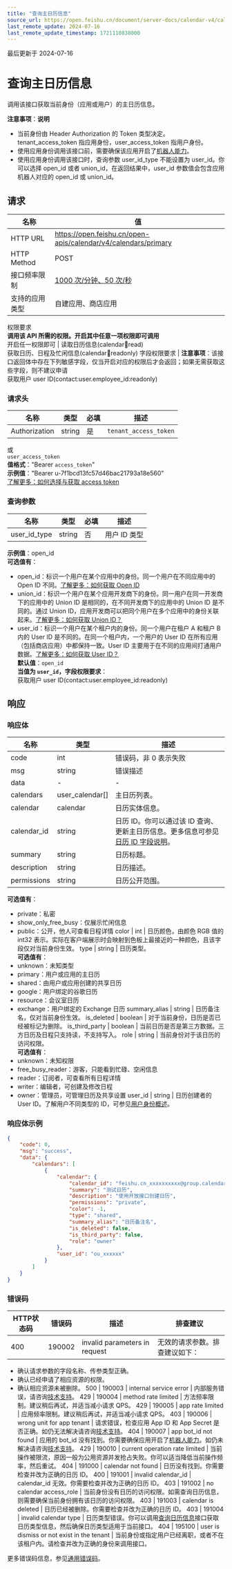 ```yaml
---
title: "查询主日历信息"
source_url: https://open.feishu.cn/document/server-docs/calendar-v4/calendar/primary
last_remote_update: 2024-07-16
last_remote_update_timestamp: 1721110838000
---
```

最后更新于 2024-07-16

# 查询主日历信息

调用该接口获取当前身份（应用或用户）的主日历信息。

**注意事项**：**说明**

- 当前身份由 Header Authorization 的 Token 类型决定。tenant_access_token 指应用身份，user_access_token 指用户身份。
- 使用应用身份调用该接口前，需要确保该应用开启了[机器人能力](https://open.feishu.cn/document/uAjLw4CM/ugTN1YjL4UTN24CO1UjN/trouble-shooting/how-to-enable-bot-ability)。
- 使用应用身份调用该接口时，查询参数 user_id_type 不能设置为 user_id。你可以选择 open_id 或者 union_id，在返回结果中，user_id 参数值会包含应用机器人对应的 open_id 或 union_id。

## 请求
名称 | 值
---|---
HTTP URL | https://open.feishu.cn/open-apis/calendar/v4/calendars/primary
HTTP Method | POST
接口频率限制 | [1000 次/分钟、50 次/秒](https://open.feishu.cn/document/ukTMukTMukTM/uUzN04SN3QjL1cDN)
支持的应用类型 | 自建应用、商店应用
权限要求  
            **调用该 API 所需的权限。开启其中任意一项权限即可调用**  
            开启任一权限即可 | 读取日历信息(calendar:calendar:read)  
            获取日历、日程及忙闲信息(calendar:calendar:readonly)
字段权限要求 | **注意事项**：该接口返回体中存在下列敏感字段，仅当开启对应的权限后才会返回；如果无需获取这些字段，则不建议申请  
        获取用户 user ID(contact:user.employee_id:readonly)

### 请求头

名称 | 类型 | 必填 | 描述
--- | --- | --- | ---
Authorization | string | 是 | `tenant_access_token`  
或  
`user_access_token`  
**值格式**："Bearer `access_token`"  
**示例值**："Bearer u-7f1bcd13fc57d46bac21793a18e560"  
[了解更多：如何选择与获取 access token](https://open.feishu.cn/document/uAjLw4CM/ugTN1YjL4UTN24CO1UjN/trouble-shooting/how-to-choose-which-type-of-token-to-use)

### 查询参数

名称 | 类型 | 必填 | 描述
--- | --- | --- | ---
user_id_type | string | 否 | 用户 ID 类型  
**示例值**：open_id  
**可选值有**：  
- open_id：标识一个用户在某个应用中的身份。同一个用户在不同应用中的 Open ID 不同。[了解更多：如何获取 Open ID](https://open.feishu.cn/document/uAjLw4CM/ugTN1YjL4UTN24CO1UjN/trouble-shooting/how-to-obtain-openid)  
- union_id：标识一个用户在某个应用开发商下的身份。同一用户在同一开发商下的应用中的 Union ID 是相同的，在不同开发商下的应用中的 Union ID 是不同的。通过 Union ID，应用开发商可以把同个用户在多个应用中的身份关联起来。[了解更多：如何获取 Union ID？](https://open.feishu.cn/document/uAjLw4CM/ugTN1YjL4UTN24CO1UjN/trouble-shooting/how-to-obtain-union-id)  
- user_id：标识一个用户在某个租户内的身份。同一个用户在租户 A 和租户 B 内的 User ID 是不同的。在同一个租户内，一个用户的 User ID 在所有应用（包括商店应用）中都保持一致。User ID 主要用于在不同的应用间打通用户数据。[了解更多：如何获取 User ID？](https://open.feishu.cn/document/uAjLw4CM/ugTN1YjL4UTN24CO1UjN/trouble-shooting/how-to-obtain-user-id)  
**默认值**：`open_id`  
**当值为 `user_id`，字段权限要求**：  
获取用户 user ID(contact:user.employee_id:readonly)

## 响应

### 响应体

名称 | 类型 | 描述
--- | --- | ---
code | int | 错误码，非 0 表示失败
msg | string | 错误描述
data | \- | \-
calendars | user_calendar\[\] | 主日历列表。
calendar | calendar | 日历实体信息。
calendar_id | string | 日历 ID。你可以通过该 ID 查询、更新主日历信息。更多信息可参见[日历 ID 字段说明](https://open.feishu.cn/document/uAjLw4CM/ukTMukTMukTM/reference/calendar-v4/calendar/introduction)。
summary | string | 日历标题。
description | string | 日历描述。
permissions | string | 日历公开范围。  
**可选值有**：  
- private：私密  
- show_only_free_busy：仅展示忙闲信息  
- public：公开，他人可查看日程详情
color | int | 日历颜色，由颜色 RGB 值的 int32 表示。实际在客户端展示时会映射到色板上最接近的一种颜色，且该字段仅对当前身份生效。
type | string | 日历类型。  
**可选值有**：  
- unknown：未知类型  
- primary：用户或应用的主日历  
- shared：由用户或应用创建的共享日历  
- google：用户绑定的谷歌日历  
- resource：会议室日历  
- exchange：用户绑定的 Exchange 日历
summary_alias | string | 日历备注名，仅对当前身份生效。
is_deleted | boolean | 对于当前身份，日历是否已经被标记为删除。
is_third_party | boolean | 当前日历是否是第三方数据。三方日历及日程只支持读，不支持写入。
role | string | 当前身份对于该日历的访问权限。  
**可选值有**：  
- unknown：未知权限  
- free_busy_reader：游客，只能看到忙碌、空闲信息  
- reader：订阅者，可查看所有日程详情  
- writer：编辑者，可创建及修改日程  
- owner：管理员，可管理日历及共享设置
user_id | string | 日历创建者的 User ID。了解用户不同类型的 ID，可参见[用户身份概述](https://open.feishu.cn/document/home/user-identity-introduction/introduction)。

### 响应体示例
```json
{
    "code": 0,
    "msg": "success",
    "data": {
        "calendars": [
            {
                "calendar": {
                    "calendar_id": "feishu.cn_xxxxxxxxxx@group.calendar.feishu.cn",
                    "summary": "测试日历",
                    "description": "使用开放接口创建日历",
                    "permissions": "private",
                    "color": -1,
                    "type": "shared",
                    "summary_alias": "日历备注名",
                    "is_deleted": false,
                    "is_third_party": false,
                    "role": "owner"
                },
                "user_id": "ou_xxxxxx"
            }
        ]
    }
}
```

### 错误码

HTTP状态码 | 错误码 | 描述 | 排查建议
--- | --- | --- | ---
400 | 190002 | invalid parameters in request | 无效的请求参数。排查建议如下：  
- 确认请求参数的字段名称、传参类型正确。  
- 确认已经申请了相应资源的权限。  
- 确认相应资源未被删除。
500 | 190003 | internal service error | 内部服务错误，请咨询[技术支持](https://applink.feishu.cn/TLJpeNdW)。
429 | 190004 | method rate limited | 方法频率限制。建议稍后再试，并适当减小请求 QPS。
429 | 190005 | app rate limited | 应用频率限制。建议稍后再试，并适当减小请求 QPS。
403 | 190006 | wrong unit for app tenant | 请求错误，检查应用 App ID 和 App Secret 是否正确。如仍无法解决请咨询[技术支持](https://applink.feishu.cn/TLJpeNdW)。
404 | 190007 | app bot_id not found | 应用的 bot_id 没有找到。你需要确保应用开启了[机器人能力](https://open.feishu.cn/document/uAjLw4CM/ugTN1YjL4UTN24CO1UjN/trouble-shooting/how-to-enable-bot-ability)。如仍未解决请咨询[技术支持](https://applink.feishu.cn/TLJpeNdW)。
429 | 190010 | current operation rate limited | 当前操作被限流，原因一般为公用资源并发抢占失败。你可以适当降低当前操作频率，然后重试。
404 | 191000 | calendar not found | 日历没有找到。你需要检查并改为正确的日历 ID。
400 | 191001 | invalid calendar_id | calendar_id 无效。你需要检查并改为正确的日历 ID。
403 | 191002 | no calendar access_role | 当前身份没有日历的访问权限。如需查询日历信息，则需要确保当前身份拥有该日历的访问权限。
403 | 191003 | calendar is deleted | 日历已经被删除。你需要检查并改为正确的日历 ID。
403 | 191004 | invalid calendar type | 日历类型错误。你可以调用[查询日历信息](https://open.feishu.cn/document/uAjLw4CM/ukTMukTMukTM/reference/calendar-v4/calendar/get)接口获取日历类型信息，然后确保日历类型适用于当前接口。
404 | 195100 | user is dismiss or not exist in the tenant | 当前身份或指定用户已经离职，或者不在该租户内。请检查并改为正确的身份来调用接口。

更多错误码信息，参见[通用错误码](https://open.feishu.cn/document/ukTMukTMukTM/ugjM14COyUjL4ITN)。
